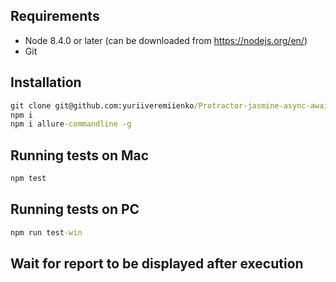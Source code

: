 ## Requirements
* Node 8.4.0 or later (can be downloaded from https://nodejs.org/en/)
* Git
## Installation
```cmd
git clone git@github.com:yuriiveremiienko/Protractor-jasmine-async-awaits.git```____```
npm i
npm i allure-commandline -g
```
## Running tests on Mac
```cmd
npm test
```
## Running tests on PC
```cmd
npm run test-win
```
## Wait for report to be displayed after execution